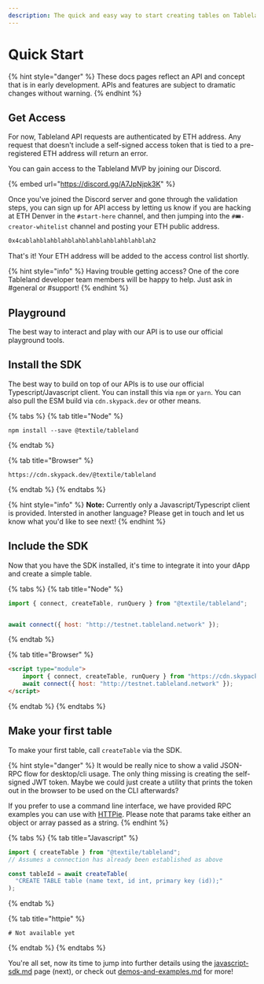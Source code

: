 ```yaml
---
description: The quick and easy way to start creating tables on Tableland.
---
```


# Quick Start

{% hint style="danger" %}
These docs pages reflect an API and concept that is in early development. APIs and features are subject to dramatic changes without warning.
{% endhint %}

## Get Access

For now, Tableland API requests are authenticated by ETH address. Any request that doesn't include a self-signed access token that is tied to a pre-registered ETH address will return an error.

You can gain access to the Tableland MVP by joining our Discord.

{% embed url="https://discord.gg/A7JpNjpk3K" %}

Once you've joined the Discord server and gone through the validation steps, you can sign up for API access by letting us know if you are hacking at ETH Denver in the `#start-here` channel, and then jumping into the `#🎟-creator-whitelist` channel and posting your ETH public address.

```bash
0x4cablahblahblahblahblahblahblahblahblah2
```

That's it! Your ETH address will be added to the access control list shortly.

{% hint style="info" %}
Having trouble getting access? One of the core Tableland developer team members will be happy to help. Just ask in #general or #support!
{% endhint %}

## Playground

The best way to interact and play with our API is to use our official playground tools.

## Install the SDK

The best way to build on top of our APIs is to use our official Typescript/Javascript client. You can install this via `npm` or `yarn`. You can also pull the ESM build via `cdn.skypack.dev` or other means.

{% tabs %}
{% tab title="Node" %}
```
npm install --save @textile/tableland
```
{% endtab %}

{% tab title="Browser" %}
```
https://cdn.skypack.dev/@textile/tableland
```
{% endtab %}
{% endtabs %}

{% hint style="info" %}
**Note:** Currently only a Javascript/Typescript client is provided. Intersted in another language? Please get in touch and let us know what you'd like to see next!
{% endhint %}

## Include the SDK

Now that you have the SDK installed, it's time to integrate it into your dApp and create a simple table.

{% tabs %}
{% tab title="Node" %}
```javascript
import { connect, createTable, runQuery } from "@textile/tableland";


await connect({ host: "http://testnet.tableland.network" });
```
{% endtab %}

{% tab title="Browser" %}
```html
<script type="module">
    import { connect, createTable, runQuery } from "https://cdn.skypack.dev/@textile/tableland";
    await connect({ host: "http://testnet.tableland.network" });
</script>
```
{% endtab %}
{% endtabs %}

## Make your first table

To make your first table, call `createTable` via the SDK.&#x20;

{% hint style="danger" %}
It would be really nice to show a valid JSON-RPC flow for desktop/cli usage. The only thing missing is creating the self-signed JWT token. Maybe we could just create a utility that prints the token out in the browser to be used on the CLI afterwards?

If you prefer to use a command line interface, we have provided RPC examples you can use with [HTTPie](https://httpie.org). Please note that params take either an object or array passed as a string.
{% endhint %}

{% tabs %}
{% tab title="Javascript" %}
```javascript
import { createTable } from "@textile/tableland";
// Assumes a connection has already been established as above

const tableId = await createTable(
  "CREATE TABLE table (name text, id int, primary key (id));"
);
```
{% endtab %}

{% tab title="httpie" %}
```
# Not available yet
```
{% endtab %}
{% endtabs %}

You're all set, now its time to jump into further details using the [javascript-sdk.md](javascript-sdk.md "mention") page (next), or check out [demos-and-examples.md](demos-and-examples.md "mention") for more!

